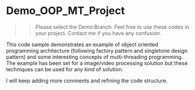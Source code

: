# Demo_OOP_MT_Project
>> Please select the Demo Branch.
>> Feel free to use these codes in your project.
>> Contact me if you have any confusion.

This code sample demonstrates an example of object oriented programming architecture (following factory pattern and singletone design pattern) and some interesting concepts of multi-threading programming. The example has been set for a image/video processing solution but these techniques can be used for any kind of solution.

I will keep adding more comments and refining the code structure.
